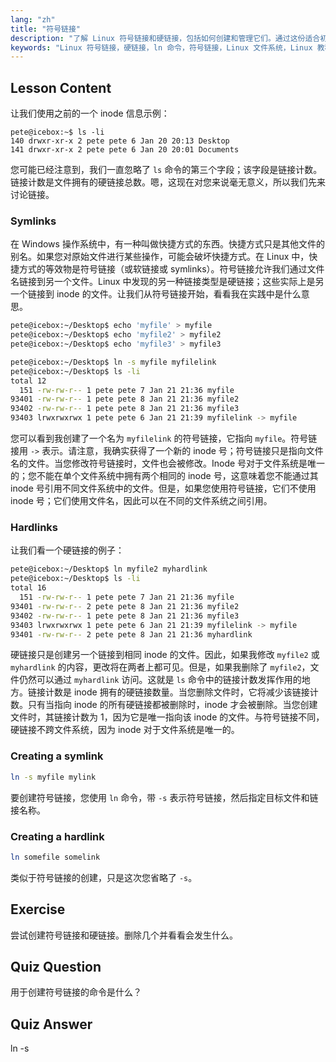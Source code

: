 ```yaml
---
lang: "zh"
title: "符号链接"
description: "了解 Linux 符号链接和硬链接，包括如何创建和管理它们。通过这份适合初学者的指南，理解它们之间的区别和用例。"
keywords: "Linux 符号链接，硬链接，ln 命令，符号链接，Linux 文件系统，Linux 教程，Linux 初学者"
---
```


## Lesson Content

让我们使用之前的一个 inode 信息示例：

```plaintext
pete@icebox:~$ ls -li
140 drwxr-xr-x 2 pete pete 6 Jan 20 20:13 Desktop
141 drwxr-xr-x 2 pete pete 6 Jan 20 20:01 Documents
```

您可能已经注意到，我们一直忽略了 `ls` 命令的第三个字段；该字段是链接计数。链接计数是文件拥有的硬链接总数。嗯，这现在对您来说毫无意义，所以我们先来讨论链接。

### Symlinks

在 Windows 操作系统中，有一种叫做快捷方式的东西。快捷方式只是其他文件的别名。如果您对原始文件进行某些操作，可能会破坏快捷方式。在 Linux 中，快捷方式的等效物是符号链接（或软链接或 symlinks）。符号链接允许我们通过文件名链接到另一个文件。Linux 中发现的另一种链接类型是硬链接；这些实际上是另一个链接到 inode 的文件。让我们从符号链接开始，看看我在实践中是什么意思。

```bash
pete@icebox:~/Desktop$ echo 'myfile' > myfile
pete@icebox:~/Desktop$ echo 'myfile2' > myfile2
pete@icebox:~/Desktop$ echo 'myfile3' > myfile3

pete@icebox:~/Desktop$ ln -s myfile myfilelink
pete@icebox:~/Desktop$ ls -li
total 12
  151 -rw-rw-r-- 1 pete pete 7 Jan 21 21:36 myfile
93401 -rw-rw-r-- 1 pete pete 8 Jan 21 21:36 myfile2
93402 -rw-rw-r-- 1 pete pete 8 Jan 21 21:36 myfile3
93403 lrwxrwxrwx 1 pete pete 6 Jan 21 21:39 myfilelink -> myfile
```

您可以看到我创建了一个名为 `myfilelink` 的符号链接，它指向 `myfile`。符号链接用 `->` 表示。请注意，我确实获得了一个新的 inode 号；符号链接只是指向文件名的文件。当您修改符号链接时，文件也会被修改。Inode 号对于文件系统是唯一的；您不能在单个文件系统中拥有两个相同的 inode 号，这意味着您不能通过其 inode 号引用不同文件系统中的文件。但是，如果您使用符号链接，它们不使用 inode 号；它们使用文件名，因此可以在不同的文件系统之间引用。

### Hardlinks

让我们看一个硬链接的例子：

```bash
pete@icebox:~/Desktop$ ln myfile2 myhardlink
pete@icebox:~/Desktop$ ls -li
total 16
  151 -rw-rw-r-- 1 pete pete 7 Jan 21 21:36 myfile
93401 -rw-rw-r-- 2 pete pete 8 Jan 21 21:36 myfile2
93402 -rw-rw-r-- 1 pete pete 8 Jan 21 21:36 myfile3
93403 lrwxrwxrwx 1 pete pete 6 Jan 21 21:39 myfilelink -> myfile
93401 -rw-rw-r-- 2 pete pete 8 Jan 21 21:36 myhardlink
```

硬链接只是创建另一个链接到相同 inode 的文件。因此，如果我修改 `myfile2` 或 `myhardlink` 的内容，更改将在两者上都可见。但是，如果我删除了 `myfile2`，文件仍然可以通过 `myhardlink` 访问。这就是 `ls` 命令中的链接计数发挥作用的地方。链接计数是 inode 拥有的硬链接数量。当您删除文件时，它将减少该链接计数。只有当指向 inode 的所有硬链接都被删除时，inode 才会被删除。当您创建文件时，其链接计数为 1，因为它是唯一指向该 inode 的文件。与符号链接不同，硬链接不跨文件系统，因为 inode 对于文件系统是唯一的。

### Creating a symlink

```bash
ln -s myfile mylink
```

要创建符号链接，您使用 `ln` 命令，带 `-s` 表示符号链接，然后指定目标文件和链接名称。

### Creating a hardlink

```bash
ln somefile somelink
```

类似于符号链接的创建，只是这次您省略了 `-s`。

## Exercise

尝试创建符号链接和硬链接。删除几个并看看会发生什么。

## Quiz Question

用于创建符号链接的命令是什么？

## Quiz Answer

ln -s

